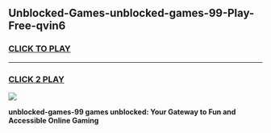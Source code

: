 
## Unblocked-Games-unblocked-games-99-Play-Free-qvin6
<h3>
<a href="https://premium76.site?title=unblocked-games-99&ref=18A1">CLICK TO PLAY</a></h3>
<hr>

<h3>
<a href="https://premium76.site?title=unblocked-games-99&ref=18A1">CLICK 2 PLAY</a>
  
</h3>

<a href="https://premium76.site?title=unblocked-games-99&ref=18A1"><img src="https://clearcache.store/games.png"></a>


**unblocked-games-99 games unblocked: Your Gateway to Fun and Accessible Online Gaming**
